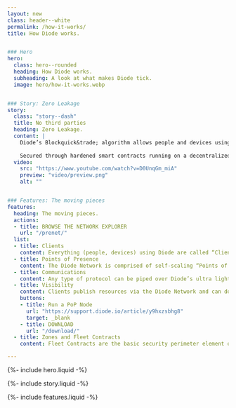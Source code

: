 ```yaml
---
layout: new
class: header--white
permalink: /how-it-works/
title: How Diode works.


### Hero
hero:
  class: hero--rounded
  heading: How Diode works.
  subheading: A look at what makes Diode tick.
  image: hero/how-it-works.webp


### Story: Zero Leakage
story:
  class: "story--dash"
  title: No third parties
  heading: Zero Leakage.
  content: |
    Diode’s Blockquick&trade; algorithm allows people and devices using the open source Diode Network to define their security perimeters – to connect with each other without using managed server environments. 
  
    Secured through hardened smart contracts running on a decentralized blockchain infrastructure, our  autonomous E2EE environment eliminates third parties from the IT stack, thereby removing a major attack surface and setting a new standard for security.
  video:
    src: "https://www.youtube.com/watch?v=D0UnqGm_miA"
    preview: "video/preview.png"
    alt: ""


### Features: The moving pieces
features:
  heading: The moving pieces.
  actions:
  - title: BROWSE THE NETWORK EXPLORER
    url: "/prenet/"
  list:
  - title: Clients
    content: Everything (people, devices) using Diode are called “Clients”.  Every Client is secured with a public/private key self-custody identity. A Client’s routing address is its public key, and its security is ensured through the same technology that secures self custody digital assets everywhere.
  - title: Points of Presence
    content: The Diode Network is comprised of self-scaling “Points of Presence” (PoPs) that can join the network on an ad hoc basis at any time and from anywhere. Diode’s ecosystem has been contributing PoP nodes since the early days and we’re just getting started. Connecting to any one node unlocks the world.
  - title: Communications
    content: Any type of protocol can be piped over Diode’s ultra light weight communications interface. This interface is a Zero Trust backplane that establishes secure, end-point validated, communications as a prerequisite. Once bridged, Clients often negotiate direct connections and carry the conversion forward from there.
  - title: Visibility
    content: Clients publish resources via the Diode Network and can do so publicly, privately (allow list), or protected (Zone/Fleet).  Diode’s Blockchain Name System can be used for Client friendly names, and Kademlia routing is used to optimize routes.
    buttons:
    - title: Run a PoP Node
      url: "https://support.diode.io/article/y9hxzsbhg8"
      target: _blank
    - title: DOWNLOAD
      url: "/download/"
  - title: Zones and Fleet Contracts
    content: Fleet Contracts are the basic security perimeter element of the Diode Network - every Client must belong to at least one Fleet Contract so that the network can provision communications. Zones are a special type of Fleet Contract that are used by people and businesses to ring fence operations - including the operation of other Fleet Contracts.

---
```


{%- include hero.liquid -%}

{%- include story.liquid -%}

{%- include features.liquid -%}